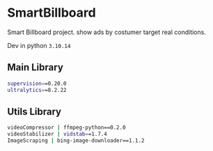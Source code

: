 # SmartBillboard

Smart Billboard project.
show ads by costumer target real conditions.

Dev in python  `3.10.14`

## Main Library

```sh
supervision==0.20.0
ultralytics==8.2.22
```

## Utils Library

```sh
videoCompressor | ffmpeg-python==0.2.0
videoStabilizer | vidstab==1.7.4
ImageScraping | bing-image-downloader==1.1.2
```
